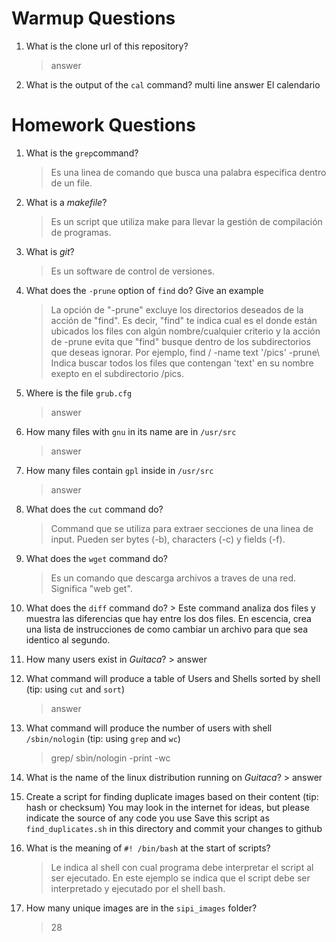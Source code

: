 # Warmup Questions

1.  What is the clone url of this repository?
    >   answer

2.  What is the output of the ``cal`` command?
        multi
        line
        answer  El calendario

# Homework Questions

1.  What is the ``grep``command?
    >   Es una linea de comando que busca una palabra especifica dentro de un file. 

2.  What is a *makefile*?
    >   Es un script que utiliza make para llevar la gestión de compilación de programas. 

3.  What is *git*?
    >   Es un software de control de versiones.

4.  What does the ``-prune`` option of ``find`` do? Give an example
    >   La opción de "-prune" excluye los directorios deseados de la acción de "find". Es decir, "find" te indica cual es el donde están ubicados los files con algún nombre/cualquier criterio y la acción de -prune evita que "find" busque dentro de los subdirectorios que deseas ignorar. Por ejemplo,
            find / -name text '/pics' -prune\ 
Indica buscar todos los files que contengan 'text' en su nombre exepto en el subdirectorio /pics.

5.  Where is the file ``grub.cfg``
    >   answer

6.  How many files with ``gnu`` in its name are in ``/usr/src``
    >   answer

7.  How many files contain ``gpl`` inside in ``/usr/src``
    >   answer

8.  What does the ``cut`` command do?
    >  Command que se utiliza para extraer secciones de una linea de input. Pueden ser bytes (-b), characters (-c) y fields (-f). 

9.  What does the ``wget`` command do?
    >   Es un comando que descarga archivos a traves de una red. Significa "web get".

10.  What does the ``diff`` command do?
    >  Este command analiza dos files y muestra las diferencias que hay entre los dos files. En escencia, crea una lista de instrucciones de como cambiar un archivo para que sea identico al segundo. 

11.  How many users exist in *Guitaca*?
    >   answer

12. What command will produce a table of Users and Shells sorted by shell (tip: using ``cut`` and ``sort``)
    >   answer

13. What command will produce the number of users with shell ``/sbin/nologin`` (tip: using ``grep`` and ``wc``)
    >   grep/ sbin/nologin -print -wc

14.  What is the name of the linux distribution running on *Guitaca*?
    >   answer

15. Create a script for finding duplicate images based on their content (tip: hash or checksum)
    You may look in the internet for ideas, but please indicate the source of any code you use
    Save this script as ``find_duplicates.sh`` in this directory and commit your changes to github

16. What is the meaning of ``#! /bin/bash`` at the start of scripts?
    >  Le indica al shell con cual programa debe interpretar el script al ser ejecutado. En este ejemplo se indica que el script debe ser interpretado y ejecutado por el shell bash. 

17. How many unique images are in the ``sipi_images`` folder?
    >   28
    
